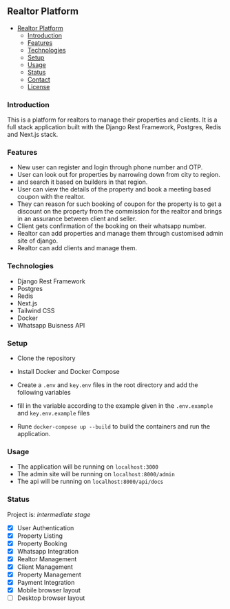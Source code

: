 ## Realtor  Platform

- [Realtor  Platform](#realtor-platform)
  - [Introduction](#introduction)
  - [Features](#features)
  - [Technologies](#technologies)
  - [Setup](#setup)
  - [Usage](#usage)
  - [Status](#status)
  - [Contact](#contact)
  - [License](#license)

### Introduction

This is a platform for realtors to manage their properties and clients. It is a full stack application built with the Django Rest Framework, Postgres, Redis and Next.js stack.

### Features

- New user can register and login through phone number and OTP.
- User can look out for properties by narrowing down from city to region.
-  and search it based on builders in that region.
- User can view the details of the property and book a meeting based coupon with the realtor.
- They can reason for such booking of coupon for the property is to get a discount on the property from the commission for the realtor and brings in an assurance between client and seller.
- Client gets confirmation of the booking on their whatsapp number.
- Realtor can add properties and manage them through customised admin site of django.
- Realtor can add clients and manage them.

### Technologies

- Django Rest Framework
- Postgres
- Redis
- Next.js
- Tailwind CSS
- Docker
- Whatsapp Buisness API

### Setup

- Clone the repository
- Install Docker and Docker Compose

- Create a `.env` and `key.env` files in the root directory and add the following variables

- fill in the variable according to the example given in the `.env.example` and `key.env.example` files

 - Rune `docker-compose up --build` to build the containers and run the application.

### Usage

- The application will be running on `localhost:3000`
- The admin site will be running on `localhost:8000/admin`
- The api will be running on `localhost:8000/api/docs`

### Status

Project is: _intermediate stage_

- [x] User Authentication
- [x] Property Listing
- [x] Property Booking
- [x] Whatsapp Integration
- [x] Realtor Management
- [x] Client Management
- [x] Property Management
- [x] Payment Integration
- [x] Mobile browser layout
- [ ] Desktop browser layout
